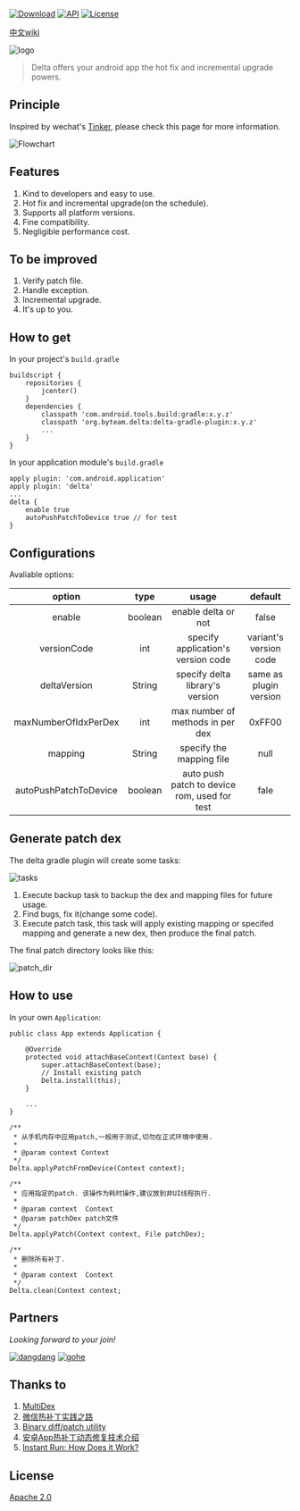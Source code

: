 [![Download](https://api.bintray.com/packages/byteam/maven/delta/images/download.svg)](https://bintray.com/byteam/maven/delta/_latestVersion) [![API](https://img.shields.io/badge/API-14%2B-brightgreen.svg?style=flat)](https://android-arsenal.com/api?level=8) [![License](https://img.shields.io/badge/License-Apache%202.0-orange.svg)](http://www.apache.org/licenses/LICENSE-2.0.html)

[中文wiki](https://github.com/byteam/delta/wiki)

![logo](arts/logo_huakang.png)

> Delta offers your android app the hot fix and incremental upgrade powers.

## Principle

Inspired by wechat's [Tinker](http://bugly.qq.com/bbs/forum.php?mod=viewthread&tid=1264&extra=page%3D1), please check this page for more information.

![Flowchart](arts/patch_flowchart.png)

## Features

1. Kind to developers and easy to use.
2. Hot fix and incremental upgrade(on the schedule).
3. Supports all platform versions.
4. Fine compatibility.
5. Negligible performance cost.

## To be improved

1. Verify patch file.
2. Handle exception.
3. Incremental upgrade.
4. It's up to you.

## How to get

In your project's `build.gradle`

```
buildscript {
    repositories {
        jcenter()
    }
    dependencies {
        classpath 'com.android.tools.build:gradle:x.y.z'
        classpath 'org.byteam.delta:delta-gradle-plugin:x.y.z'
        ...
    }
}
```

In your application module's `build.gradle`

```
apply plugin: 'com.android.application'
apply plugin: 'delta'
...
delta {
    enable true
    autoPushPatchToDevice true // for test
}
```

## Configurations

Avaliable options:

|    option     |     type     |     usage     |     default     |
|:---:|:---:|:---:|:---:|
|enable|boolean|enable delta or not|false|
|versionCode|int|specify application's version code|variant's version code|
|deltaVersion|String|specify delta library's version|same as plugin version|
|maxNumberOfIdxPerDex|int|max number of methods in per dex|0xFF00|
|mapping|String|specify the mapping file|null|
|autoPushPatchToDevice|boolean|auto push patch to device rom, used for test|fale|

## Generate patch dex

The delta gradle plugin will create some tasks:

![tasks](arts/tasks.png)

1. Execute backup task to backup the dex and mapping files for future usage.
2. Find bugs, fix it(change some code).
3. Execute patch task, this task will apply existing mapping or specifed mapping and generate a new dex, then produce the final patch.

The final patch directory looks like this:

![patch_dir](arts/patch_dir.png)


## How to use

In your own `Application`:

```
public class App extends Application {

    @Override
    protected void attachBaseContext(Context base) {
        super.attachBaseContext(base);
        // Install existing patch
        Delta.install(this);
    }

    ...
}
```

```
/**
 * 从手机内存中应用patch,一般用于测试,切勿在正式环境中使用.
 *
 * @param context Context
 */
Delta.applyPatchFromDevice(Context context);

/**
 * 应用指定的patch. 该操作为耗时操作,建议放到非UI线程执行.
 *
 * @param context  Context
 * @param patchDex patch文件
 */
Delta.applyPatch(Context context, File patchDex);

/**
 * 删除所有补丁.
 *
 * @param context  Context
 */
Delta.clean(Context context;

```

## Partners

*Looking forward to your join!*

[![dangdang](arts/partners/dangdang.png)](http://www.dangdang.com/) [![gohe](arts/partners/gohe.png)](http://www.gohelc.com/)

## Thanks to

1. [MultiDex](https://developer.android.com/studio/build/multidex.html)
2. [微信热补丁实践之路](http://bugly.qq.com/bbs/forum.php?mod=viewthread&tid=1264&extra=page%3D1)
3. [Binary diff/patch utility](http://www.daemonology.net/bsdiff/)
4. [安卓App热补丁动态修复技术介绍](http://mp.weixin.qq.com/s?__biz=MzI1MTA1MzM2Nw==&mid=400118620&idx=1&sn=b4fdd5055731290eef12ad0d17f39d4a&scene=1&srcid=1031x2ljgSF4xJGlH1xMCJxO&uin=MjAyNzY1NTU=&key=04dce534b3b035ef58d8714d714d36bcc6cc7e136bbd64850522b491d143aafceb62c46421c5965e18876433791d16ec&devicetype=iMac%20MacBookPro12,1%20OSX%20OSX%2010.10.5%20build%2814F27%29&version=11020201&lang=zh_CN&pass_ticket=7O/VfztuLjqu23ED2WEkvy1SJstQD4eLRqX%2b%2bbCY3uE=)
5. [Instant Run: How Does it Work?](https://medium.com/google-developers/instant-run-how-does-it-work-294a1633367f#.ft7r6je52)

## License

[Apache 2.0](http://www.apache.org/licenses/LICENSE-2.0.html)
